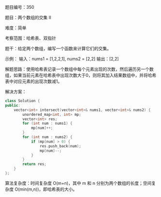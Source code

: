 题目编号：350

题目：两个数组的交集 II

难度：简单

考察范围：哈希表、双指针

题干：给定两个数组，编写一个函数来计算它们的交集。

示例：
输入：nums1 = [1,2,2,1], nums2 = [2,2]
输出：[2,2]

解题思路：使用哈希表记录一个数组中每个元素出现的次数，然后遍历另一个数组，如果当前元素在哈希表中出现次数大于0，则将其加入结果数组中，并将哈希表中对应元素的出现次数减1。

解决方案：

```cpp
class Solution {
public:
    vector<int> intersect(vector<int>& nums1, vector<int>& nums2) {
        unordered_map<int, int> mp;
        vector<int> res;
        for (int num : nums1) {
            mp[num]++;
        }
        for (int num : nums2) {
            if (mp[num] > 0) {
                res.push_back(num);
                mp[num]--;
            }
        }
        return res;
    }
};
```

算法复杂度：时间复杂度 O(m+n)，其中 m 和 n 分别为两个数组的长度；空间复杂度 O(min(m,n))，即哈希表的大小。